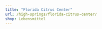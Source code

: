 ```yaml
---
title: "Florida Citrus Center"
url: /high-springs/florida-citrus-center/
shop: Lebensmittel
---
```

